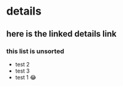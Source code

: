 # details 
## here is the linked details link

### this list is unsorted 
* test 2
* test 3
* test 1 :joy:
